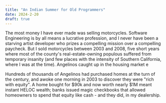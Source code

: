 ```yaml
---
title: "An Indian Summer for Old Programmers"
date: 2024-2-20
draft: true
---
```

The most money I have ever made was selling motorcycles. Software Engineering is by all means a lucrative profession, and I never have been a starving artist developer who prizes a compelling mission over a compelling paycheck. But I sold motorcycles between 2003 and 2008, five short years where most of the county's real-estate-owning populous suffered from temporary insanity (and few places with the intensity of Southern California, where I was at the time). Angelinos caught up in the housing market e



Hundreds of thousands of Angelinos had purchased homes at the turn of the century, and awoke one morning in 2003 to discover they were "rich with equity". A home bought for $90k and now worth nearly $1M meant instant HELOC wealth; banks issued magic checkbooks that allowed homeowners to spend that equity like cash - and they did, in my dealership. 
<!--stackedit_data:
eyJoaXN0b3J5IjpbLTEwODg5NzE3NDMsMjY0NTA0NDM3LC00Nz
AyODEyNzEsLTIwODg3NDY2MTJdfQ==
-->
